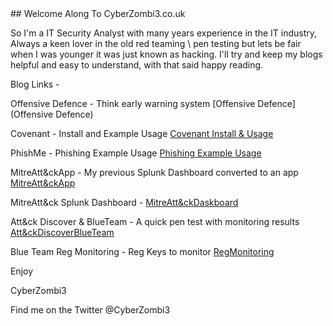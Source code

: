 <link rel="icon" href="/favicon.ico" type="image/x-icon" />
## Welcome Along To CyberZombi3.co.uk


So I'm a IT Security Analyst with many years experience in the IT industry, Always a keen lover in the old red teaming \ pen testing but lets be fair when I was younger it was just known as hacking. I'll try and keep my blogs helpful and easy to understand, with that said happy reading.

Blog Links - 

Offensive Defence - Think early warning system [Offensive Defence](Offensive Defence)

Covenant - Install and Example Usage [Covenant Install & Usage](Covenant-Install-and-usage)

PhishMe - Phishing Example Usage [Phishing Example Usage](PhishMe)

MitreAtt&ckApp - My previous Splunk Dashboard converted to an app [MitreAtt&ckApp](MitreAtt&ckApp)

MitreAtt&ck Splunk Dashboard - [MitreAtt&ckDaskboard](MitreAtt&ckDashboard)

Att&ck Discover & BlueTeam - A quick pen test with monitoring results [Att&ckDiscoverBlueTeam](Att&ckDiscoverBlueTeam)

Blue Team Reg Monitoring - Reg Keys to monitor [RegMonitoring](RegMonitoring)

Enjoy

CyberZombi3

Find me on the Twitter @CyberZombi3

